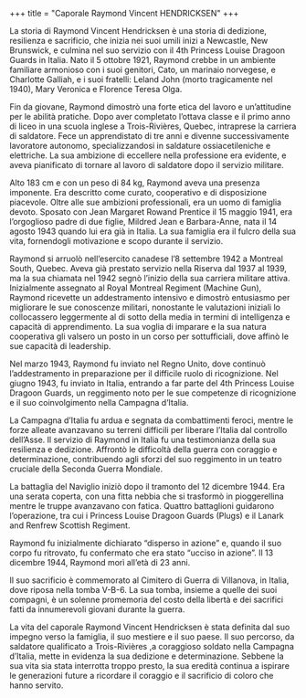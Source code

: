 +++
title = "Caporale Raymond Vincent HENDRICKSEN"
+++


La storia di Raymond Vincent Hendricksen è una storia di dedizione, resilienza e sacrificio, che inizia nei suoi umili inizi a Newcastle, New Brunswick, e culmina nel suo servizio con il 4th Princess Louise Dragoon Guards in Italia. 
Nato il 5 ottobre 1921, Raymond crebbe in un ambiente familiare armonioso con i suoi genitori, Cato, un marinaio norvegese, e Charlotte Galliah, e i suoi fratelli: Leland John (morto tragicamente nel 1940), Mary Veronica e Florence Teresa Olga.

Fin da giovane, Raymond dimostrò una forte etica del lavoro e un’attitudine per le abilità pratiche. Dopo aver completato l’ottava classe e il primo anno di liceo in una scuola inglese a Trois-Rivières, Quebec, intraprese la carriera di saldatore. Fece un apprendistato di tre anni e divenne successivamente lavoratore autonomo, specializzandosi in saldature ossiacetileniche e elettriche. La sua ambizione di eccellere nella professione era evidente, e aveva pianificato di tornare al lavoro di saldatore dopo il servizio militare.

Alto 183 cm e con un peso di 84 kg, Raymond aveva una presenza imponente. Era descritto come curato, cooperativo e di disposizione piacevole. Oltre alle sue ambizioni professionali, era un uomo di famiglia devoto. 
Sposato con Jean Margaret Rowand Prentice il 15 maggio 1941, era l’orgoglioso padre di due figlie, Mildred Jean e Barbara-Anne, nata il 14 agosto 1943 quando lui era già in Italia. La sua famiglia era il fulcro della sua vita, fornendogli motivazione e scopo durante il servizio.

Raymond si arruolò nell’esercito canadese l’8 settembre 1942 a Montreal South, Quebec. Aveva già prestato servizio nella Riserva dal 1937 al 1939, ma la sua chiamata nel 1942 segnò l’inizio della sua carriera militare attiva. Inizialmente assegnato al Royal Montreal Regiment (Machine Gun), Raymond ricevette un addestramento intensivo e dimostrò entusiasmo per migliorare le sue conoscenze militari, nonostante le valutazioni iniziali lo collocassero leggermente al di sotto della media in termini di intelligenza e capacità di apprendimento. La sua voglia di imparare e la sua natura cooperativa gli valsero un posto in un corso per sottufficiali, dove affinò le sue capacità di leadership.

Nel marzo 1943, Raymond fu inviato nel Regno Unito, dove continuò l’addestramento in preparazione per il difficile ruolo di ricognizione. Nel giugno 1943, fu inviato in Italia, entrando a far parte del 4th Princess Louise Dragoon Guards, un reggimento noto per le sue competenze di ricognizione e il suo coinvolgimento nella Campagna d’Italia.

La Campagna d’Italia fu ardua e segnata da combattimenti feroci, mentre le forze alleate avanzavano su terreni difficili per liberare l’Italia dal controllo dell’Asse. 
Il servizio di Raymond in Italia fu una testimonianza della sua resilienza e dedizione. Affrontò le difficoltà della guerra con coraggio e determinazione, contribuendo agli sforzi del suo reggimento in un teatro cruciale della Seconda Guerra Mondiale.

La battaglia del Naviglio iniziò dopo il tramonto del 12 dicembre 1944. Era una serata coperta, con una fitta nebbia che si trasformò in pioggerellina mentre le truppe avanzavano con fatica. Quattro battaglioni guidarono l’operazione, tra cui i Princess Louise Dragoon Guards (Plugs) e il Lanark and Renfrew Scottish Regiment.

Raymond fu inizialmente dichiarato “disperso in azione” e, quando il suo corpo fu ritrovato, fu confermato che era stato “ucciso in azione”.
Il 13 dicembre 1944, Raymond morì all’età di 23 anni.

Il suo sacrificio è commemorato al Cimitero di Guerra di Villanova, in Italia, dove riposa nella tomba V-B-6. 
La sua tomba, insieme a quelle dei suoi compagni, è un solenne promemoria del costo della libertà e dei sacrifici fatti da innumerevoli giovani durante la guerra.

La vita del caporale Raymond Vincent Hendricksen è stata definita dal suo impegno verso la famiglia, il suo mestiere e il suo paese. Il suo percorso, da saldatore qualificato a Trois-Rivières ,a coraggioso soldato nella Campagna d’Italia, mette in evidenza la sua dedizione e determinazione. 
Sebbene la sua vita sia stata interrotta troppo presto, la sua eredità continua a ispirare le generazioni future a ricordare il coraggio e il sacrificio di coloro che hanno servito.
